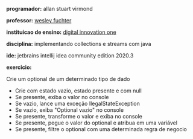**programador:** allan stuart virmond

**professor:** [wesley fuchter](https://github.com/wesleyfuchter)

**instituicao de ensino:** [digital innovation one](https://digitalinnovation.one/)

**disciplina:** implementando collections e streams com java

**ide:** jetbrains intellij idea community edition 2020.3

**exercicio:**

Crie um optional de um determinado tipo de dado

- Crie com estado vazio, estado presente e com null
- Se presente, exiba o valor no console
- Se vazio, lance uma exceção IlegalStateException
- Se vazio, exiba "Optional vazio" no console
- Se presente, transforme o valor e exiba no console
- Se presente, pegue o valor do optional e atribua em uma variável
- Se presente, filtre o optional com uma determinada regra de negocio